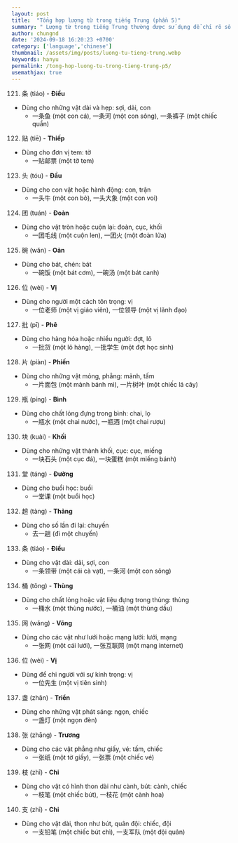 ```yaml
---
layout: post
title:  "Tổng hợp lượng từ trong tiếng Trung (phần 5)"
summary: " Lượng từ trong tiếng Trung thường được sử dụng để chỉ rõ số lượng hoặc mức độ của một đối tượng nào đó trong câu"
author: chungnd
date: '2024-09-18 16:20:23 +0700'
category: ['language','chinese']
thumbnail: /assets/img/posts/luong-tu-tieng-trung.webp
keywords: hanyu
permalink: /tong-hop-luong-tu-trong-tieng-trung-p5/
usemathjax: true
---
```


121. 条 (tiáo) - **Điều**
* Dùng cho những vật dài và hẹp: sợi, dải, con
  - 一条鱼 (một con cá), 一条河 (một con sông), 一条裤子 (một chiếc quần)

122. 贴 (tiē) - **Thiếp**
* Dùng cho đơn vị tem: tờ
  - 一贴邮票 (một tờ tem)

123. 头 (tóu) - **Đầu**
* Dùng cho con vật hoặc hành động: con, trận
  - 一头牛 (một con bò), 一头大象 (một con voi)

124. 团 (tuán) - **Đoàn**
* Dùng cho vật tròn hoặc cuộn lại: đoàn, cục, khối
  - 一团毛线 (một cuộn len), 一团火 (một đoàn lửa)

125. 碗 (wǎn) - **Oản**
* Dùng cho bát, chén: bát
  - 一碗饭 (một bát cơm), 一碗汤 (một bát canh)

126. 位 (wèi) - **Vị**
* Dùng cho người một cách tôn trọng: vị
  - 一位老师 (một vị giáo viên), 一位领导 (một vị lãnh đạo)

127. 批 (pī) - **Phê**
* Dùng cho hàng hóa hoặc nhiều người: đợt, lô
  - 一批货 (một lô hàng), 一批学生 (một đợt học sinh)

128. 片 (piàn) - **Phiến**
* Dùng cho những vật mỏng, phẳng: mảnh, tấm
  - 一片面包 (một mảnh bánh mì), 一片树叶 (một chiếc lá cây)

129. 瓶 (píng) - **Bình**
* Dùng cho chất lỏng đựng trong bình: chai, lọ
  - 一瓶水 (một chai nước), 一瓶酒 (một chai rượu)

130. 块 (kuài) - **Khối**
* Dùng cho những vật thành khối, cục: cục, miếng
  - 一块石头 (một cục đá), 一块蛋糕 (một miếng bánh)

131. 堂 (táng) - **Đường**
* Dùng cho buổi học: buổi
  - 一堂课 (một buổi học)

132. 趟 (tàng) - **Thảng**
* Dùng cho số lần đi lại: chuyến
  - 去一趟 (đi một chuyến)

133. 条 (tiáo) - **Điều**
* Dùng cho vật dài: dải, sợi, con
  - 一条领带 (một cái cà vạt), 一条河 (một con sông)

134. 桶 (tǒng) - **Thùng**
* Dùng cho chất lỏng hoặc vật liệu đựng trong thùng: thùng
  - 一桶水 (một thùng nước), 一桶油 (một thùng dầu)

135. 网 (wǎng) - **Võng**
* Dùng cho các vật như lưới hoặc mạng lưới: lưới, mạng
  - 一张网 (một cái lưới), 一张互联网 (một mạng internet)

136. 位 (wèi) - **Vị**
* Dùng để chỉ người với sự kính trọng: vị
  - 一位先生 (một vị tiên sinh)

137. 盏 (zhǎn) - **Triển**
* Dùng cho những vật phát sáng: ngọn, chiếc
  - 一盏灯 (một ngọn đèn)

138. 张 (zhāng) - **Trương**
* Dùng cho các vật phẳng như giấy, vé: tấm, chiếc
  - 一张纸 (một tờ giấy), 一张票 (một chiếc vé)

139. 枝 (zhī) - **Chi**
* Dùng cho vật có hình thon dài như cành, bút: cành, chiếc
  - 一枝笔 (một chiếc bút), 一枝花 (một cành hoa)

140. 支 (zhī) - **Chi**
* Dùng cho vật dài, thon như bút, quân đội: chiếc, đội
  - 一支铅笔 (một chiếc bút chì), 一支军队 (một đội quân)
